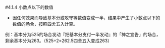 #4.1.4        小数点以下的数值
* 因任何效果而导致基本分或攻守等数值变成一半，结果中产生了小数点以下的数值的场合，按照四舍五入计算。

例：基本分为525的场合发动『把基本分支付一半发动』的「神之宣告」的场合，剩余基本分为263。（525÷2=262.5四舍五入变成263）
